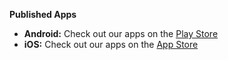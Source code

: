 

**Published Apps**

* **Android:** Check out our apps on the [Play Store](https://play.google.com/store/apps/developer?id=Polydez)
* **iOS:** Check out our apps on the [App Store](https://apps.apple.com/us/developer/berk-dogan/id1683312256)
